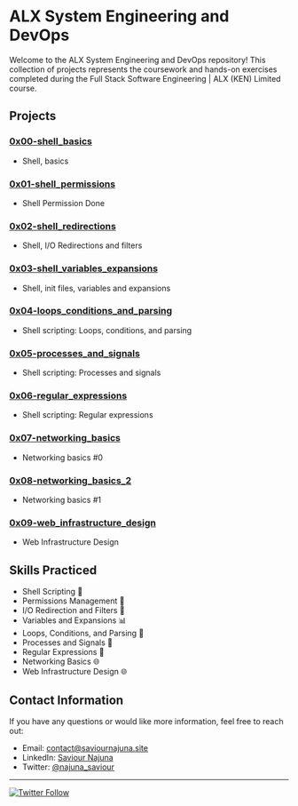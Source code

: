 # ALX System Engineering and DevOps

Welcome to the ALX System Engineering and DevOps repository! This collection of projects represents the coursework and hands-on exercises completed during the Full Stack Software Engineering | ALX (KEN) Limited course.

## Projects

### [0x00-shell_basics](/0x00-shell_basics)
- Shell, basics

### [0x01-shell_permissions](/0x01-shell_permissions)
- Shell Permission Done

### [0x02-shell_redirections](/0x02-shell_redirections)
- Shell, I/O Redirections and filters

### [0x03-shell_variables_expansions](/0x03-shell_variables_expansions)
- Shell, init files, variables and expansions

### [0x04-loops_conditions_and_parsing](/0x04-loops_conditions_and_parsing)
- Shell scripting: Loops, conditions, and parsing

### [0x05-processes_and_signals](/0x05-processes_and_signals)
- Shell scripting: Processes and signals

### [0x06-regular_expressions](/0x06-regular_expressions)
- Shell scripting: Regular expressions

### [0x07-networking_basics](/0x07-networking_basics)
- Networking basics #0

### [0x08-networking_basics_2](/0x08-networking_basics_2)
- Networking basics #1

### [0x09-web_infrastructure_design](/0x09-web_infrastructure_design)
- Web Infrastructure Design

## Skills Practiced

- Shell Scripting 🐚
- Permissions Management 🔐
- I/O Redirection and Filters 🔄
- Variables and Expansions 📊
- Loops, Conditions, and Parsing 🔄
- Processes and Signals 🔄
- Regular Expressions 🧾
- Networking Basics 🌐
- Web Infrastructure Design 🌐

## Contact Information

If you have any questions or would like more information, feel free to reach out:

- Email: [contact@saviournajuna.site](mailto:contact@saviournajuna.site)
- LinkedIn: [Saviour Najuna](https://www.linkedin.com/in/saviour-najuna-65125711b/)
- Twitter: [@najuna_saviour](https://twitter.com/najuna_saviour)

---

[![Twitter Follow](https://img.shields.io/twitter/follow/najuna_saviour?style=social)](https://twitter.com/najuna_saviour)
